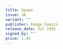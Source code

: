 ```yaml
---
title: Spawn
issue: 3A
variant: ""
publisher: Image Comics
release_date: Jul 1992
signed_by: ""
price: 1.95
---
```

